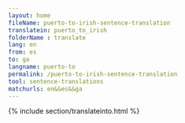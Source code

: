 ```yaml
---
layout: home
fileName: puerto-to-irish-sentence-translation
translatein: puerto_to_irish
folderName : translate
lang: en
from: es
to: ga
langname: puerto-to
permalink: /puerto-to-irish-sentence-translation
tool: sentence-translations
matchurls: en&&es&&ga
---
```

{% include section/translateinto.html %}
